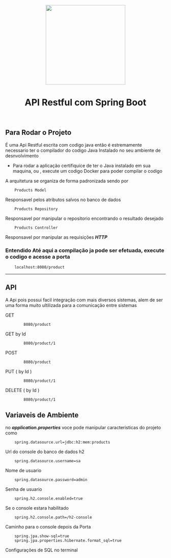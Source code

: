<br>
 <div align="center" class="imgs">
 <img style="margin: 0 50px;" height="250em" src="https://miro.medium.com/max/500/1*AbiX4LwtSNozoyfypcKvEg.png"> 

# API Restful com Spring Boot
<br>

</div>

## Para Rodar o Projeto

É uma Api Restful escrita com codigo java então é estremamente necessario ter o compilador do codigo Java Instalado no seu ambiente de desnvolvimento

- Para rodar a aplicação certifiquice de ter o Java instalado em sua maquina, ou , execute um codigo Docker para poder compilar o codigo

A arquitetura se organiza de forma padronizada sendo por

        Products Model
Responsavel pelos atributos salvos no banco de dados 
        
        Products Repository
Responsavel por manipular o repositorio encontrando o resultado desejado
        
        Products Controller
Responsavel por manipular as requisições <b><i>HTTP</i></b>

### Entendido Até aqui a compilação ja pode ser efetuada, execute o codigo e acesse a porta

        localhost:8080/product

<hr>


##  API


A Api pois possui facil integração com mais diversos sistemas, alem de ser uma forma muito ultilizada para a comunicação entre sistemas

GET

            8080/product
          
GET by Id

            8080/product/1
          
POST   

            8080/product
          
PUT ( by Id )

            8080/product/1
          
DELETE ( by Id )

            8080/product/1
        
## Variaveis de Ambiente
no <b><i>application.properties</i></b> voce pode manipular caracteristicas do projeto como

        spring.datasource.url=jdbc:h2:mem:products
Url do console do banco de dados h2      

        spring.datasource.username=sa
Nome de usuario        

        spring.datasource.password=admin
Senha de usuario        

        spring.h2.console.enabled=true
Se o console estara habilitado

        spring.h2.console.path=/h2-console
Caminho para o console depois da Porta

        spring.jpa.show-sql=true
        spring.jpa.properties.hibernate.format_sql=true
Configurações de SQL no terminal 


